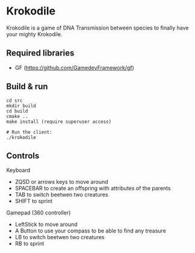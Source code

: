 # Krokodile
Krokodile is a game of DNA Transmission between species to finally have your mighty Krokodile.


## Required libraries
- GF (https://github.com/GamedevFramework/gf)

## Build & run
```
cd src
mkdir build
cd build
cmake ..
make install (require superuser access)

# Run the client:
./krokodile
```

## Controls

Keyboard

- ZQSD or arrows keys to move around
- SPACEBAR to create an offspring with attributes of the parents
- TAB to switch beetwen two creatures
- SHIFT to sprint

Gamepad (360 controller)

- LeftStick to move around
- A Button to use your compass to be able to find any treasure
- LB to switch beetwen two creatures
- RB to sprint

